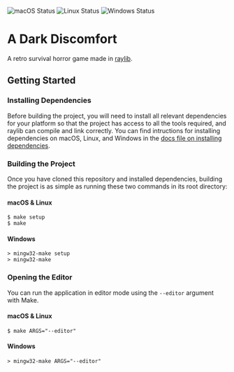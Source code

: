 ![macOS Status](../../workflows/macOS/badge.svg)
![Linux Status](../../workflows/Ubuntu/badge.svg)
![Windows Status](../../workflows/Windows/badge.svg)
# A Dark Discomfort

A retro survival horror game made in [raylib](https://github.com/raysan5/raylib).

## Getting Started

### Installing Dependencies

Before building the project, you will need to install all relevant dependencies for your platform so that the project has access to all the tools required, and raylib can compile and link correctly. You can find intructions for installing dependencies on macOS, Linux, and Windows in the [docs file on installing dependencies](https://github.com/CapsCollective/raylib-cpp-starter/blob/main/docs/InstallingDependencies.md).

### Building the Project
Once you have cloned this repository and installed dependencies, building the project is as simple as running these two commands in its root directory:

#### macOS & Linux
```console
$ make setup
$ make
```

#### Windows
```console
> mingw32-make setup
> mingw32-make
```

### Opening the Editor
You can run the application in editor mode using the `--editor` argument with Make.

#### macOS & Linux
```console
$ make ARGS="--editor"
```

#### Windows
```console
> mingw32-make ARGS="--editor"
```